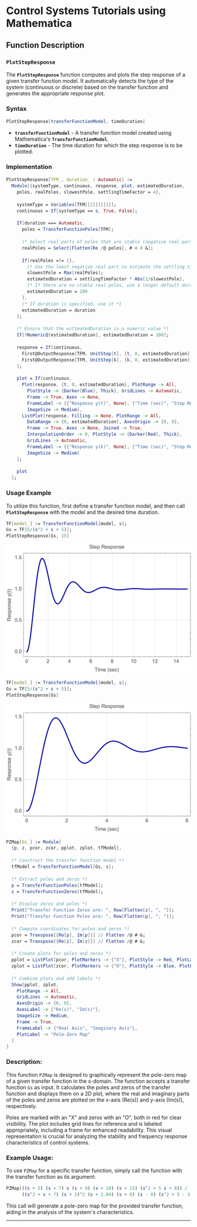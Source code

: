 # Control Systems Tutorials using Mathematica

## ****Function Description****

### **`PlotStepResponse`**

The **`PlotStepResponse`** function computes and plots the step response of a given transfer function model. It automatically detects the type of the system (continuous or discrete) based on the transfer function and generates the appropriate response plot.

### Syntax

```mathematica
PlotStepResponse[transferFunctionModel, timeDuration]
```

- **`transferFunctionModel`** - A transfer function model created using Mathematica's **`TransferFunctionModel`**.
- **`timeDuration`** - The time duration for which the step response is to be plotted.

### Implementation

```mathematica
PlotStepResponse[TFM_, duration_ : Automatic] := 
  Module[{systemType, continuous, response, plot, estimatedDuration, 
    poles, realPoles, slowestPole, settlingTimeFactor = 4},
    
    systemType = Variables[TFM[[2]]][[1]];
    continuous = If[systemType == s, True, False];

    If[duration === Automatic,
      poles = TransferFunctionPoles[TFM];

      (* Select real parts of poles that are stable (negative real part) *)
      realPoles = Select[Flatten[Re /@ poles], # < 0 &];
      
      If[realPoles =!= {},
        (* Use the least negative real part to estimate the settling time *)
        slowestPole = Max[realPoles];
        estimatedDuration = settlingTimeFactor * Abs[1/slowestPole],
        (* If there are no stable real poles, use a longer default duration *)
        estimatedDuration = 100
      ],
      (* If duration is specified, use it *)
      estimatedDuration = duration
    ];

    (* Ensure that the estimatedDuration is a numeric value *)
    If[!NumericQ[estimatedDuration], estimatedDuration = 100];

    response = If[continuous, 
      First@OutputResponse[TFM, UnitStep[t], {t, 0, estimatedDuration}],
      First@OutputResponse[TFM, UnitStep[k], {k, 0, estimatedDuration}]
    ];

    plot = If[continuous, 
      Plot[response, {t, 0, estimatedDuration}, PlotRange -> All, 
        PlotStyle -> {Darker[Blue], Thick}, GridLines -> Automatic, 
        Frame -> True, Axes -> None, 
        FrameLabel -> {{"Response y(t)", None}, {"Time (sec)", "Step Response"}}, 
        ImageSize -> Medium],
      ListPlot[response, Filling -> None, PlotRange -> All, 
        DataRange -> {0, estimatedDuration}, AxesOrigin -> {0, 0}, 
        Frame -> True, Axes -> None, Joined -> True, 
        InterpolationOrder -> 0, PlotStyle -> {Darker[Red], Thick}, 
        GridLines -> Automatic, 
        FrameLabel -> {{"Response y(k)", None}, {"Time (sec)", "Step Response"}}, 
        ImageSize -> Medium]
    ];

    plot
  ];
```

### **Usage Example**

To utilize this function, first define a transfer function model, and then call **`PlotStepResponse`** with the model and the desired time duration.

```mathematica
TF[model_] := TransferFunctionModel[model, s];
Gs = TF[5/(s^2 + s + 5)];
PlotStepResponse[Gs, 15]
```

![Untitled](Untitled.png)

```mathematica
TF[model_] := TransferFunctionModel[model, s];
Gs = TF[5/(s^2 + s + 5)];
PlotStepResponse[Gs]
```

![Untitled](Untitled1.png)


```mathematica
PZMap[Gs_] := Module[
  {p, z, pcor, zcor, pplot, zplot, tfModel},

  (* Construct the transfer function model *)
  tfModel = TransferFunctionModel[Gs, s];

  (* Extract poles and zeros *)
  p = TransferFunctionPoles[tfModel];
  z = TransferFunctionZeros[tfModel];

  (* Display zeros and poles *)
  Print["Transfer Function Zeros are: ", Row[Flatten[z], ", "]];
  Print["Transfer Function Poles are: ", Row[Flatten[p], ", "]];

  (* Compute coordinates for poles and zeros *)
  pcor = Transpose[{Re[p], Im[p]}] // Flatten /@ # &;
  zcor = Transpose[{Re[z], Im[z]}] // Flatten /@ # &;

  (* Create plots for poles and zeros *)
  pplot = ListPlot[pcor, PlotMarkers -> {"X"}, PlotStyle -> Red, PlotLabel -> "Poles"];
  zplot = ListPlot[zcor, PlotMarkers -> {"O"}, PlotStyle -> Blue, PlotLabel -> "Zeros"];

  (* Combine plots and add labels *)
  Show[pplot, zplot,
    PlotRange -> All,
    GridLines -> Automatic,
    AxesOrigin -> {0, 0},
    AxesLabel -> {"Re(s)", "Im(s)"},
    ImageSize -> Medium,
    Frame -> True,
    FrameLabel -> {"Real Axis", "Imaginary Axis"},
    PlotLabel -> "Pole-Zero Map"
  ]
]
```

### Description:

This function `PZMap` is designed to graphically represent the pole-zero map of a given transfer function in the s-domain. The function accepts a transfer function `Gs` as input. It calculates the poles and zeros of the transfer function and displays them on a 2D plot, where the real and imaginary parts of the poles and zeros are plotted on the x-axis (Re(s)) and y-axis (Im(s)), respectively.

Poles are marked with an "X" and zeros with an "O", both in red for clear visibility. The plot includes grid lines for reference and is labeled appropriately, including a frame for enhanced readability. This visual representation is crucial for analyzing the stability and frequency response characteristics of control systems.

### Example Usage:

To use `PZMap` for a specific transfer function, simply call the function with the transfer function as its argument:


```mathematica
PZMap[((s + 5) (s + 7) s (s + 9) (s + 10) (s + 15) (s^2 + 5 s + 8)) /
      ((s^2 + s + 7) (s + 2)^2 (s + 2.04) (s + 8) (s - 8) (s^2 + 5 - 3.8 s))]
```

This call will generate a pole-zero map for the provided transfer function, aiding in the analysis of the system's characteristics.

---




